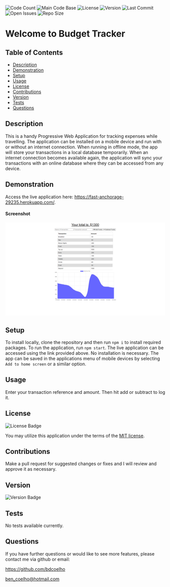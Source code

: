 
  ![Code Count](https://img.shields.io/github/languages/count/bdcoelho/budget-tracker) 
  ![Main Code Base](https://img.shields.io/github/languages/top/bdcoelho/budget-tracker) 
  ![License](https://img.shields.io/badge/license-MIT-blue) 
  ![Version](https://img.shields.io/badge/version-1.0-red) 
  ![Last Commit](https://img.shields.io/github/last-commit/bdcoelho/budget-tracker) 
  ![Open Issues](https://img.shields.io/github/issues-raw/bdcoelho/budget-tracker) 
  ![Repo Size](https://img.shields.io/github/repo-size/bdcoelho/budget-tracker)

  # Welcome to Budget Tracker


  ## Table of Contents

  * [Description](#Description)
  * [Demonstration](#Demonstration)
  * [Setup](#Setup)
  * [Usage](#Usage)
  * [License](#License)
  * [Contributions](#Contributions)
  * [Version](#Version)
  * [Tests](#Tests)
  * [Questions](#Questions)


  ## Description

  This is a handy Progressive Web Application  for tracking expenses while travelling. The application can be installed on a mobile device and run with or without an internet connection. When running in offline mode, the app will store your transactions in a local database temporarily. When an internet connection becomes available again, the application will sync your transactions with an online database where they can be accessed from any device.


  ## Demonstration

  Access the live application here: https://fast-anchorage-29235.herokuapp.com/.

  #### Screenshot

  ![Screenshot](./public/img/screenshot.png "Screenshot")

  ## Setup

  To install locally, clone the repository and then run `npm i` to install required packages. To run the application, run `npm start`. The live application can be accessed using the link provided above. No installation is necessary. The app can be saved in the applications menu of mobile devices by selecting `Add to home screen` or a similar option.


  ## Usage

  Enter your transaction reference and amount. Then hit add or subtract to log it.


  ## License

  ![License Badge](https://img.shields.io/badge/license-MIT-blue)

  You may utilize this application under the terms of the [MIT license](public/license/MIT.txt).

  ## Contributions

  Make a pull request for suggested changes or fixes and I will review and approve it as necessary.



  ## Version

  ![Version Badge](https://img.shields.io/badge/version-1.0-red)


  ## Tests

  No tests available currently.

  ## Questions

  If you have further questions or would like to see more features, please contact me via github or email:

  https://github.com/bdcoelho 

  ben_coelho@hotmail.com
  

